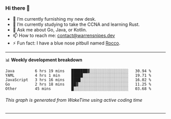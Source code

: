 ### Hi there 👋

- 🔭 I’m currently furnishing my new desk.
- 🌱 I’m currently studying to take the CCNA and learning Rust.
- 💬 Ask me about Go, Java, or Kotlin.
- 📫 How to reach me: contact@warrensnipes.dev
- ⚡ Fun fact: I have a blue nose pitbull named [Rocco](https://i.imgur.com/iLsSCKu.jpg).

-------

📊 **Weekly development breakdown**
<!--START_SECTION:waka-->
```text
Java         6 hrs 19 mins   ███████▓░░░░░░░░░░░░░░░░░   30.94 % 
YAML         4 hrs 1 min     █████░░░░░░░░░░░░░░░░░░░░   19.71 % 
JavaScript   3 hrs 16 mins   ████░░░░░░░░░░░░░░░░░░░░░   16.02 % 
Go           2 hrs 18 mins   ██▓░░░░░░░░░░░░░░░░░░░░░░   11.25 % 
Other        45 mins         █░░░░░░░░░░░░░░░░░░░░░░░░   03.68 % 
```
<!--END_SECTION:waka-->
###### *This graph is generated from WakeTime using active coding time*
-------
